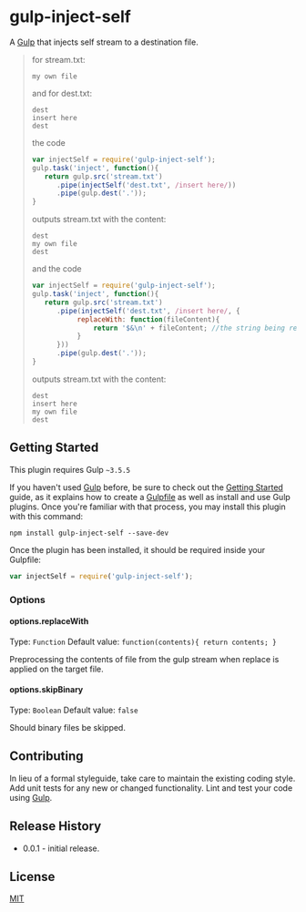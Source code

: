 # gulp-inject-self

A [Gulp](http://gulpjs.com/) that injects self stream to a destination file.

> for stream.txt:
>```
>my own file
>```
>and for dest.txt:
>```
>dest
>insert here
>dest
>```
> the code
>```js
>var injectSelf = require('gulp-inject-self');
>gulp.task('inject', function(){
>    return gulp.src('stream.txt')
>       .pipe(injectSelf('dest.txt', /insert here/))
>       .pipe(gulp.dest('.'));
>}
>```
>outputs stream.txt with the content:
>```
>dest
>my own file
>dest
>```
> and the code
>```js
>var injectSelf = require('gulp-inject-self');
>gulp.task('inject', function(){
>    return gulp.src('stream.txt')
>       .pipe(injectSelf('dest.txt', /insert here/, {
>            replaceWith: function(fileContent){
>                return '$&\n' + fileContent; //the string being replaced, new line, file content from the stream
>            }
>       }))
>       .pipe(gulp.dest('.'));
>}
>```
>outputs stream.txt with the content:
>```
>dest
>insert here
>my own file
>dest
>```

## Getting Started
This plugin requires Gulp `~3.5.5`

If you haven't used [Gulp](http://gulpjs.com/) before, be sure to check out the [Getting Started](https://github.com/gulpjs/gulp/blob/master/docs/getting-started.md#getting-started) guide, as it explains how to create a [Gulpfile](https://github.com/gulpjs/gulp/blob/master/docs/getting-started.md#3-create-a-gulpfilejs-at-the-root-of-your-project) as well as install and use Gulp plugins. Once you're familiar with that process, you may install this plugin with this command:

```shell
npm install gulp-inject-self --save-dev
```

Once the plugin has been installed, it should be required inside your Gulpfile:

```js
var injectSelf = require('gulp-inject-self');
```

### Options

#### options.replaceWith
Type: `Function`
Default value: `function(contents){ return contents; }`

Preprocessing the contents of file from the gulp stream when replace is applied on the target file.

#### options.skipBinary
Type: `Boolean`
Default value: `false`

Should binary files be skipped.

## Contributing
In lieu of a formal styleguide, take care to maintain the existing coding style. Add unit tests for any new or changed functionality. Lint and test your code using [Gulp](http://gulpjs.com/).

## Release History
 - 0.0.1 - initial release.

## License
[MIT](https://github.com/welldone-software/gulp-inject-self/blob/master/LICENSE)

